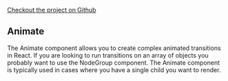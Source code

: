 [Checkout the project on Github](https://github.com/react-tools/react-move)

## Animate  

The Animate component allows you to create complex animated transitions in React.
If you are looking to run transitions on an array of objects you probably want to use the NodeGroup component.
The Animate component is typically used in cases where you have a single child you want to render.
